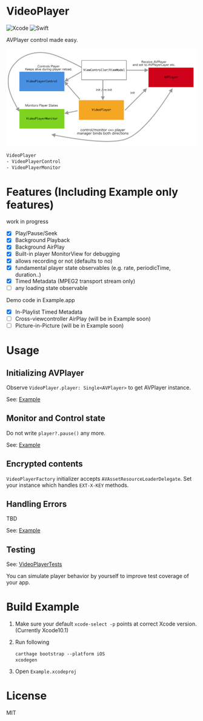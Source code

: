 # VideoPlayer
![Xcode](https://img.shields.io/badge/Xcode-10.0-brightgreen.svg)
![Swift](https://img.shields.io/badge/Swift-4.2-brightgreen.svg)

AVPlayer control made easy.

![design](https://github.com/toshi0383/assets/blob/master/VideoPlayer/VideoPlayer-en.png?raw=true)

```
VideoPlayer
- VideoPlayerControl
- VideoPlayerMonitor
```

# Features (Including Example only features)

work in progress

- [x] Play/Pause/Seek
- [x] Background Playback
- [x] Background AirPlay
- [x] Built-in player MonitorView for debugging
- [x] allows recording or not (defaults to no)
- [x] fundamental player state observables (e.g. rate, periodicTime, duration..)
- [x] Timed Metadata (MPEG2 transport stream only)
- [ ] any loading state observable

Demo code in Example.app

- [x] In-Playlist Timed Metadata
- [ ] Cross-viewcontroller AirPlay (will be in Example soon)
- [ ] Picture-in-Picture (will be in Example soon)

# Usage
## Initializing AVPlayer
Observe `VideoPlayer.player: Single<AVPlayer>` to get AVPlayer instance.

See: [Example](Example/)

## Monitor and Control state

Do not write `player?.pause()` any more.

See: [Example](Example/)

## Encrypted contents

`VideoPlayerFactory` initializer accepts `AVAssetResourceLoaderDelegate`.
Set your instance which handles `EXT-X-KEY` methods.

## Handling Errors
TBD

See: [Example](Example/)

## Testing

See: [VideoPlayerTests](VideoPlayerTests/)

You can simulate player behavior by yourself to improve test coverage of your app.

# Build Example
1. Make sure your default `xcode-select -p` points at correct Xcode version. (Currently Xcode10.1)

2. Run following
   ```
   carthage bootstrap --platform iOS
   xcodegen
   ```

3. Open `Example.xcodeproj`

# License
MIT
